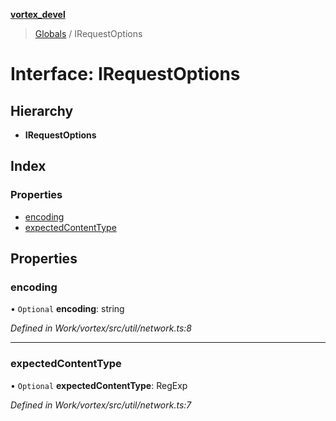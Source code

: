 **[vortex_devel](../README.md)**

> [Globals](../globals.md) / IRequestOptions

# Interface: IRequestOptions

## Hierarchy

* **IRequestOptions**

## Index

### Properties

* [encoding](irequestoptions.md#encoding)
* [expectedContentType](irequestoptions.md#expectedcontenttype)

## Properties

### encoding

• `Optional` **encoding**: string

*Defined in Work/vortex/src/util/network.ts:8*

___

### expectedContentType

• `Optional` **expectedContentType**: RegExp

*Defined in Work/vortex/src/util/network.ts:7*
